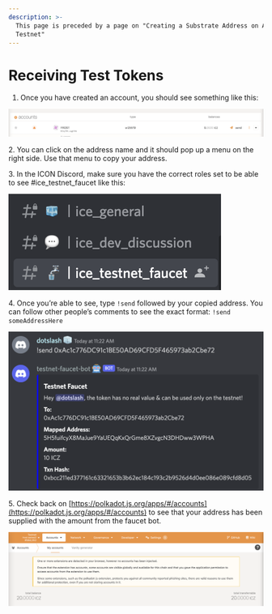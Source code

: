 ```yaml
---
description: >-
  This page is preceded by a page on "Creating a Substrate Address on Arctic
  Testnet"
---
```


# Receiving Test Tokens

1. Once you have created an account, you should see something like this:

![](<../../.gitbook/assets/Untitled (8).png>)

2\. You can click on the address name and it should pop up a menu on the right side. Use that menu to copy your address.

3\. In the ICON Discord, make sure you have the correct roles set to be able to see #ice\_testnet\_faucet like this:

![](<../../.gitbook/assets/Untitled (9).png>)

4\. Once you’re able to see, type `!send` followed by your copied address. You can follow other people’s comments to see the exact format: `!send someAddressHere`

![This should take a few seconds from the bot.](<../../.gitbook/assets/Untitled (10).png>)

5\. Check back on [https://polkadot.js.org/apps/#/accounts](https://polkadot.js.org/apps/#/accounts) to see that your address has been supplied with the amount from the faucet bot.

![](<../../.gitbook/assets/Untitled (11).png>)
